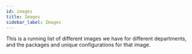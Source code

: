```yaml
---
id: images
title: Images
sidebar_label: Images
---
```


This is a running list of different images we have for different departments, and the packages and unique configurations for that image.
